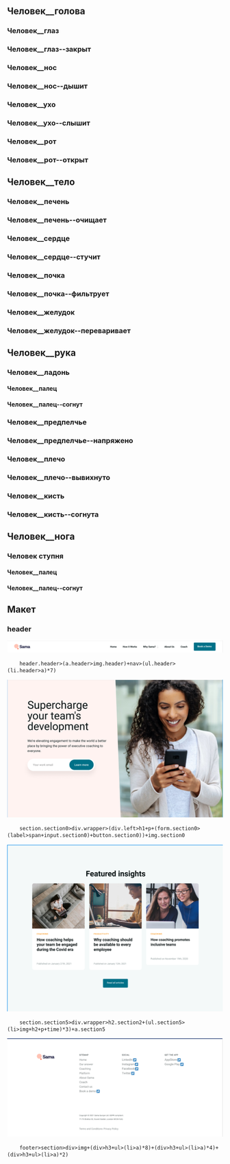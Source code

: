 ## Человек__голова

### Человек__глаз
### Человек__глаз--закрыт
### Человек__нос
### Человек__нос--дышит
### Человек__ухо
### Человек__ухо--слышит
### Человек__рот
### Человек__рот--открыт

## Человек__тело
### Человек__печень
### Человек__печень--очищает
### Человек__сердце
### Человек__сердце--стучит
### Человек__почка
### Человек__почка--фильтрует
### Человек__желудок
### Человек__желудок--переваривает

## Человек__рука
### Человек__ладонь
#### Человек__палец
#### Человек__палец--согнут
### Человек__предпелчье
### Человек__предпелчье--напряжено
### Человек__плечо
### Человек__плечо--вывихнуто
### Человек__кисть
### Человек__кисть--согнута

## Человек__нога
### Человек ступня
#### Человек__палец
#### Человек__палец--согнут


## Макет

### header
![хедер макета](/img/header.png)
```
    header.header>(a.header>img.header)+nav>(ul.header>(li.header>a)*7)
```
![форма макета](/img/form.png)
```
    section.section0>div.wrapper>(div.left>h1+p+(form.section0>(label>span+input.section0)+button.section0))+img.section0
```
![карточки макета](/img/card.png)
```
    section.section5>div.wrapper>h2.section2+(ul.section5>(li>img+h2+p+time)*3)+a.section5
```
![футер макета](/img/footer.png)
```
    footer>section>div>img+(div>h3+ul>(li>a)*8)+(div>h3+ul>(li>a)*4)+(div>h3+ul>(li>a)*2)
```